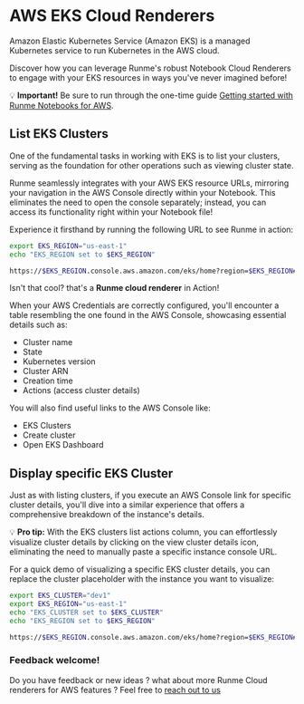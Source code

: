 # AWS EKS Cloud Renderers

Amazon Elastic Kubernetes Service (Amazon EKS) is a managed Kubernetes service to run Kubernetes in the AWS cloud.

Discover how you can leverage Runme's robust Notebook Cloud Renderers to engage with your EKS resources in ways you've never imagined before!

💡 **Important!** Be sure to run through the one-time guide [Getting started with Runme Notebooks for AWS](setup.md).

## List EKS Clusters

One of the fundamental tasks in working with EKS is to list your clusters, serving as the foundation for other operations such as viewing cluster state.

Runme seamlessly integrates with your AWS EKS resource URLs, mirroring your navigation in the AWS Console directly within your Notebook. This eliminates the need to open the console separately; instead, you can access its functionality right within your Notebook file!

Experience it firsthand by running the following URL to see Runme in action:

```sh {"id":"01HZQMSYFXKX89KZZTXEC0FHNQ"}
export EKS_REGION="us-east-1"
echo "EKS_REGION set to $EKS_REGION"
```

```sh {"id":"01HZQMSYFXKX89KZZTXG76VCEN"}
https://$EKS_REGION.console.aws.amazon.com/eks/home?region=$EKS_REGION#/clusters
```

Isn't that cool? that's a **Runme cloud renderer** in Action!

When your AWS Credentials are correctly configured, you'll encounter a table resembling the one found in the AWS Console, showcasing essential details such as:

- Cluster name
- State
- Kubernetes version
- Cluster ARN
- Creation time
- Actions (access cluster details)

You will also find useful links to the AWS Console like:

- EKS Clusters
- Create cluster
- Open EKS Dashboard

## Display specific EKS Cluster

Just as with listing clusters, if you execute an AWS Console link for specific cluster details, you'll dive into a similar experience that offers a comprehensive breakdown of the instance's details.

💡 **Pro tip:** With the EKS clusters list actions column, you can effortlessly visualize cluster details by clicking on the view cluster details icon, eliminating the need to manually paste a specific instance console URL.

For a quick demo of visualizing a specific EKS cluster details, you can replace the cluster placeholder with the instance you want to visualize:

```sh {"id":"01HZQMSYFXKX89KZZTXH6RG4HF","terminalRows":"5"}
export EKS_CLUSTER="dev1"
export EKS_REGION="us-east-1"
echo "EKS_CLUSTER set to $EKS_CLUSTER"
echo "EKS_REGION set to $EKS_REGION"
```

```sh {"background":"false","id":"01HZQMSYFXKX89KZZTXKTTPH3B"}
https://$EKS_REGION.console.aws.amazon.com/eks/home?region=$EKS_REGION#/clusters/$EKS_CLUSTER
```

### Feedback welcome!

Do you have feedback or new ideas ? what about more Runme Cloud renderers for AWS features ?
Feel free to [reach out to us](https://github.com/stateful/runme?tab=readme-ov-file#feedback)
